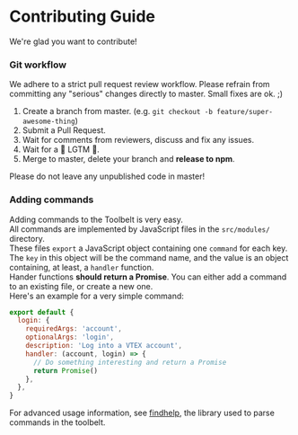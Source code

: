 # Contributing Guide

We're glad you want to contribute!

### Git workflow

We adhere to a strict pull request review workflow. Please refrain from committing any "serious" changes directly to master. Small fixes are ok. ;)

1. Create a branch from master. (e.g. `git checkout -b feature/super-awesome-thing`)
1. Submit a Pull Request.
1. Wait for comments from reviewers, discuss and fix any issues.
1. Wait for a :star2: LGTM :star2:.
1. Merge to master, delete your branch and **release to npm**.

Please do not leave any unpublished code in master!

### Adding commands

Adding commands to the Toolbelt is very easy.  
All commands are implemented by JavaScript files in the `src/modules/` directory.  
These files `export` a JavaScript object containing one `command` for each key.  
The `key` in this object will be the command name, and the value is an object containing, at least, a `handler` function.  
Hander functions **should return a Promise**.
You can either add a command to an existing file, or create a new one.  
Here's an example for a very simple command:

```js
export default {
  login: {
    requiredArgs: 'account',
    optionalArgs: 'login',
    description: 'Log into a VTEX account',
    handler: (account, login) => {
      // Do something interesting and return a Promise
      return Promise()
    },
  },
}
```

For advanced usage information, see [findhelp](https://github.com/vtex/findhelp), the library used to parse commands in the toolbelt.
